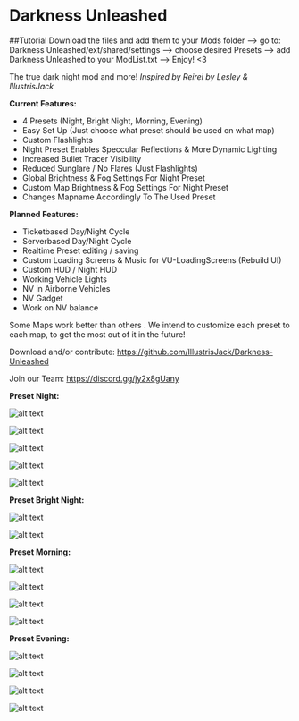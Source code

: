 # Darkness Unleashed

##Tutorial
Download the files and add them to your Mods folder --> go to: Darkness Unleashed/ext/shared/settings --> choose desired Presets 
--> add Darkness Unleashed to your ModList.txt --> Enjoy! <3

The true dark night mod and more!
*Inspired by Reirei*
*by Lesley & IllustrisJack*

**Current Features:**
- 4 Presets (Night, Bright Night, Morning, Evening)
- Easy Set Up (Just choose what preset should be used on what map)
- Custom Flashlights
- Night Preset Enables Speccular Reflections & More Dynamic Lighting
- Increased Bullet Tracer Visibility
- Reduced Sunglare / No Flares (Just Flashlights)
- Global Brightness & Fog Settings For Night Preset
- Custom Map Brightness & Fog Settings For Night Preset
- Changes Mapname Accordingly To The Used Preset

**Planned Features:**
- Ticketbased Day/Night Cycle
- Serverbased Day/Night Cycle
- Realtime Preset editing / saving
- Custom Loading Screens & Music for VU-LoadingScreens (Rebuild UI)
- Custom HUD / Night HUD
- Working Vehicle Lights
- NV in Airborne Vehicles
- NV Gadget
- Work on NV balance

Some Maps work better than others . We intend to customize each preset to each map, to get the most out of it in the future!

Download and/or contribute:
https://github.com/IllustrisJack/Darkness-Unleashed

Join our Team: https://discord.gg/jy2x8gUany



**Preset Night:**

![alt text](https://cdn.discordapp.com/attachments/799963847842070568/799987928565678120/unknown.png)

![alt text](https://cdn.discordapp.com/attachments/799963847842070568/800000645703794688/unknown.png)

![alt text](https://cdn.discordapp.com/attachments/799963847842070568/800001895249739786/unknown.png)

![alt text](https://cdn.discordapp.com/attachments/799963847842070568/800075716334845952/unknown.png)

![alt text](https://cdn.discordapp.com/attachments/799963847842070568/800075843278995496/unknown.png)

**Preset Bright Night:**

![alt text](https://cdn.discordapp.com/attachments/799963847842070568/800027108066983986/unknown.png)

![alt text](https://cdn.discordapp.com/attachments/799963847842070568/800027233296187392/unknown.png)

**Preset Morning:**

![alt text](https://cdn.discordapp.com/attachments/799963847842070568/800083453579231292/Client_Screenshot_2021.01.16_-_20.23.56.55.png)

![alt text](https://cdn.discordapp.com/attachments/799963847842070568/800092188288876554/Client_Screenshot_2021.01.16_-_20.58.05.46.png)

![alt text](https://cdn.discordapp.com/attachments/799963847842070568/800094068323123210/Client_Screenshot_2021.01.16_-_21.07.41.64.png)

![alt text](https://cdn.discordapp.com/attachments/799963847842070568/800094333159997470/Client_Screenshot_2021.01.16_-_21.09.03.09.png)


**Preset Evening:**

![alt text](https://cdn.discordapp.com/attachments/799963847842070568/799963940088053760/unknown.png)

![alt text](https://cdn.discordapp.com/attachments/799963847842070568/799977404390965278/unknown.png)

![alt text](https://cdn.discordapp.com/attachments/799963847842070568/799972039539949598/unknown.png)

![alt text](https://cdn.discordapp.com/attachments/799963847842070568/799971215510601728/unknown.png)
